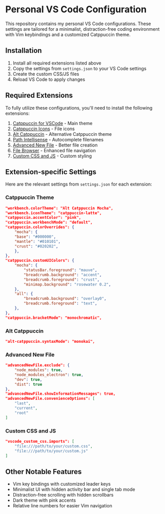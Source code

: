 # Personal VS Code Configuration

This repository contains my personal VS Code configurations. These settings are tailored for a minimalist, distraction-free coding environment with Vim keybindings and a customized Catppuccin theme.

## Installation

1. Install all required extensions listed above
2. Copy the settings from `settings.json` to your VS Code settings
3. Create the custom CSS/JS files 
4. Reload VS Code to apply changes

## Required Extensions

To fully utilize these configurations, you'll need to install the following extensions:

1. [Catppuccin for VSCode](https://github.com/catppuccin/vscode) - Main theme
2. [Catppuccin Icons](https://github.com/catppuccin/vscode-icons) - File icons
3. [Alt Catppuccin](https://github.com/Dooez/alt-catppuccin-vscode) - Alternative Catppuccin theme
4. [Path Intellisense](https://github.com/ChristianKohler/PathIntellisense) - Autocomplete filenames
5. [Advanced New File](https://github.com/patbenatar/vscode-advanced-new-file) - Better file creation
6. [File Browser](https://github.com/bodil/vscode-file-browser) - Enhanced file navigation
7. [Custom CSS and JS](https://github.com/be5invis/vscode-custom-css) - Custom styling

## Extension-specific Settings

Here are the relevant settings from `settings.json` for each extension:

### Catppuccin Theme

```json
"workbench.colorTheme": "Alt Catppuccin Mocha",
"workbench.iconTheme": "catppuccin-latte",
"catppuccin.accentColor": "pink",
"catppuccin.workbenchMode": "default",
"catppuccin.colorOverrides": {
    "mocha": {
    "base": "#000000",
    "mantle": "#010101",
    "crust": "#020202",
    },
},
"catppuccin.customUIColors": {
    "mocha": {
        "statusBar.foreground": "mauve",
        "breadcrumb.background": "accent",
        "breadcrumb.foreground": "crust",
        "minimap.background": "rosewater 0.2",
    },
    "all": {
        "breadcrumb.background": "overlay0",
        "breadcrumb.foreground": "text",
    },
},
"catppuccin.bracketMode": "monochromatic",
```

### Alt Catppuccin

```json
"alt-catppuccin.syntaxMode": "monokai",
```

### Advanced New File

```json
"advancedNewFile.exclude": {
    "node_modules": true,
    "node_modules_electron": true,
    "dev": true,
    "dist": true
},
"advancedNewFile.showInformationMessages": true,
"advancedNewFile.convenienceOptions": [
    "last",
    "current",
    "root"
]
```

### Custom CSS and JS

```json
"vscode_custom_css.imports": [
    "file:///path/to/your/custom.css",
    "file:///path/to/your/custom.js"
]
```

## Other Notable Features

- Vim key bindings with customized leader keys
- Minimalist UI with hidden activity bar and single tab mode
- Distraction-free scrolling with hidden scrollbars
- Dark theme with pink accents
- Relative line numbers for easier Vim navigation
